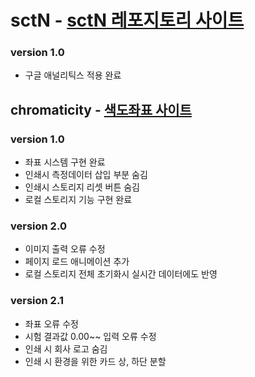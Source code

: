 # sctN - [sctN 레포지토리 사이트](https://rlaghdtlr.github.io/stcN/)

### version 1.0

- 구글 애널리틱스 적용 완료

## chromaticity - [색도좌표 사이트](https://rlaghdtlr.github.io/stcN/chromaticity/)

### version 1.0

- 좌표 시스템 구현 완료
- 인쇄시 측정데이터 삽입 부분 숨김
- 인쇄시 스토리지 리셋 버튼 숨김
- 로컬 스토리지 기능 구현 완료

### version 2.0

- 이미지 출력 오류 수정
- 페이지 로드 애니메이션 추가
- 로컬 스토리지 전체 초기화시 실시간 데이터에도 반영

### version 2.1

- 좌표 오류 수정
- 시험 결과값 0.00~~ 입력 오류 수정
- 인쇄 시 회사 로고 숨김
- 인쇄 시 환경을 위한 카드 상, 하단 분할
